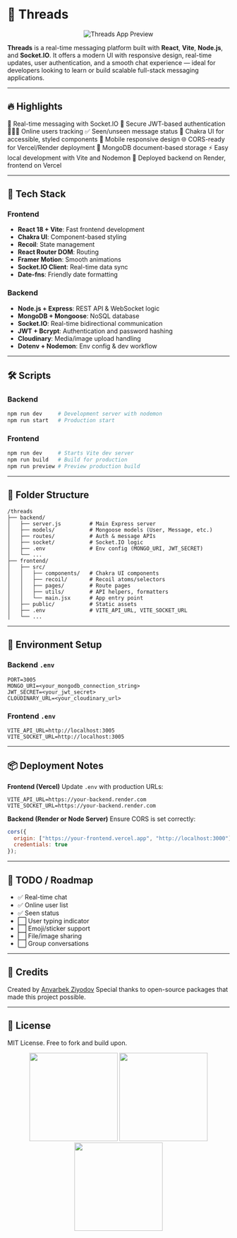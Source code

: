 # 🧵 Threads

<p align="center">
  <img src="public/threads-preview.png" alt="Threads App Preview" />
</p>

**Threads** is a real-time messaging platform built with **React**, **Vite**, **Node.js**, and **Socket.IO**. It offers a modern UI with responsive design, real-time updates, user authentication, and a smooth chat experience — ideal for developers looking to learn or build scalable full-stack messaging applications.

---

## 🔥 Highlights

💬 Real-time messaging with Socket.IO
🔐 Secure JWT-based authentication
🧑‍🤝‍🧑 Online users tracking
✅ Seen/unseen message status
🎨 Chakra UI for accessible, styled components
📱 Mobile responsive design
🌐 CORS-ready for Vercel/Render deployment
📁 MongoDB document-based storage
⚡ Easy local development with Vite and Nodemon
📡 Deployed backend on Render, frontend on Vercel

---

## 🚀 Tech Stack

### Frontend

* **React 18 + Vite**: Fast frontend development
* **Chakra UI**: Component-based styling
* **Recoil**: State management
* **React Router DOM**: Routing
* **Framer Motion**: Smooth animations
* **Socket.IO Client**: Real-time data sync
* **Date-fns**: Friendly date formatting

### Backend

* **Node.js + Express**: REST API & WebSocket logic
* **MongoDB + Mongoose**: NoSQL database
* **Socket.IO**: Real-time bidirectional communication
* **JWT + Bcrypt**: Authentication and password hashing
* **Cloudinary**: Media/image upload handling
* **Dotenv + Nodemon**: Env config & dev workflow

---

## 🛠 Scripts

### Backend

```bash
npm run dev     # Development server with nodemon
npm run start   # Production start
```

### Frontend

```bash
npm run dev     # Starts Vite dev server
npm run build   # Build for production
npm run preview # Preview production build
```

---

## 📂 Folder Structure

```
/threads
├── backend/
│   ├── server.js         # Main Express server
│   ├── models/           # Mongoose models (User, Message, etc.)
│   ├── routes/           # Auth & message APIs
│   ├── socket/           # Socket.IO logic
│   ├── .env              # Env config (MONGO_URI, JWT_SECRET)
│   └── ...
├── frontend/
│   ├── src/
│   │   ├── components/   # Chakra UI components
│   │   ├── recoil/       # Recoil atoms/selectors
│   │   ├── pages/        # Route pages
│   │   ├── utils/        # API helpers, formatters
│   │   └── main.jsx      # App entry point
│   ├── public/           # Static assets
│   ├── .env              # VITE_API_URL, VITE_SOCKET_URL
│   └── ...
```

---

## 🧪 Environment Setup

### Backend `.env`

```
PORT=3005
MONGO_URI=<your_mongodb_connection_string>
JWT_SECRET=<your_jwt_secret>
CLOUDINARY_URL=<your_cloudinary_url>
```

### Frontend `.env`

```
VITE_API_URL=http://localhost:3005
VITE_SOCKET_URL=http://localhost:3005
```

---

## 📦 Deployment Notes

**Frontend (Vercel)**
Update `.env` with production URLs:

```
VITE_API_URL=https://your-backend.render.com
VITE_SOCKET_URL=https://your-backend.render.com
```

**Backend (Render or Node Server)**
Ensure CORS is set correctly:

```js
cors({
  origin: ["https://your-frontend.vercel.app", "http://localhost:3000"],
  credentials: true
});
```

---

## 🧱 TODO / Roadmap

* ✅ Real-time chat
* ✅ Online user list
* ✅ Seen status
* ⬜ User typing indicator
* ⬜ Emoji/sticker support
* ⬜ File/image sharing
* ⬜ Group conversations
---

## 🧠 Credits

Created by [Anvarbek Ziyodov](https://github.com/Mr-Perfectuz)
Special thanks to open-source packages that made this project possible.

---

## 📃 License

MIT License. Free to fork and build upon.

<p align="center">
  <img src="public/conversation.png" width="200" />
  <img src="public/chat-ui.png" width="200" />
  <img src="public/login.png" width="200" />
</p>
